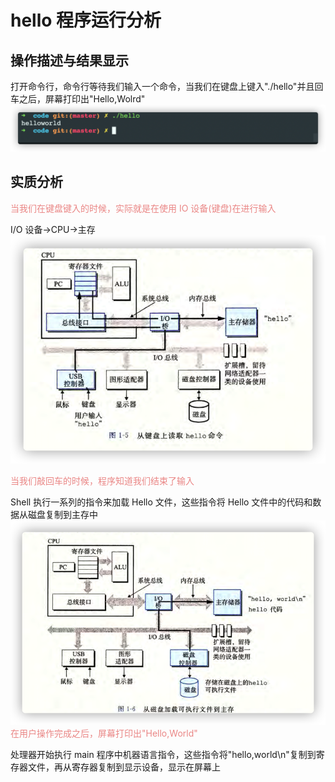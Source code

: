 # hello 程序运行分析

## 操作描述与结果显示

打开命令行，命令行等待我们输入一个命令，当我们在键盘上键入"./hello"并且回车之后，屏幕打印出"Hello,Wolrd"
![](../attachments/2021-11-12-16-08-43.png)

## 实质分析

<font color='#ea8685'>当我们在键盘键入的时候，实际就是在使用 IO 设备(键盘)在进行输入</font>

I/O 设备->CPU->主存![](../attachments/2021-11-12-16-25-30.png)

<font color='#ea8685'>当我们敲回车的时候，程序知道我们结束了输入</font>

Shell 执行一系列的指令来加载 Hello 文件，这些指令将 Hello 文件中的代码和数据从磁盘复制到主存中
![](../attachments/2021-11-12-16-27-37.png)
<font color='#ea8685'>在用户操作完成之后，屏幕打印出"Hello,World"</font>

处理器开始执行 main 程序中机器语言指令，这些指令将"hello,world\n"复制到寄存器文件，再从寄存器复制到显示设备，显示在屏幕上
